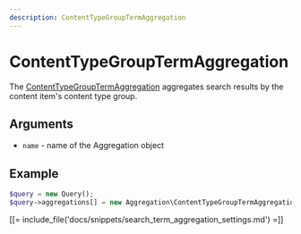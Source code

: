 ```yaml
---
description: ContentTypeGroupTermAggregation
---
```


# ContentTypeGroupTermAggregation

The [ContentTypeGroupTermAggregation](/api/php_api/php_api_reference/classes/Ibexa-Contracts-Core-Repository-Values-Content-Query-Aggregation-ContentTypeGroupTermAggregation.html) aggregates search results by the content item's content type group.

## Arguments

- `name` - name of the Aggregation object

## Example

``` php
$query = new Query();
$query->aggregations[] = new Aggregation\ContentTypeGroupTermAggregation('content_type_group');
```

[[= include_file('docs/snippets/search_term_aggregation_settings.md') =]]

